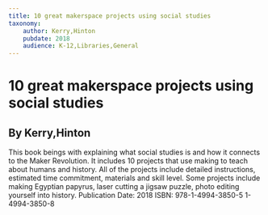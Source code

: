 ```yaml
---
title: 10 great makerspace projects using social studies
taxonomy:
	author: Kerry,Hinton
	pubdate: 2018
	audience: K-12,Libraries,General
---
```

# 10 great makerspace projects using social studies
## By Kerry,Hinton

This book beings with explaining what social studies is and how it connects to the Maker Revolution.  It includes 10 projects that use making to teach about humans and history.  All of the projects include detailed instructions, estimated time commitment, materials and skill level.  Some projects include making Egyptian papyrus, laser cutting a jigsaw puzzle, photo editing yourself into history.
Publication Date: 2018
ISBN: 978-1-4994-3850-5 1-4994-3850-8